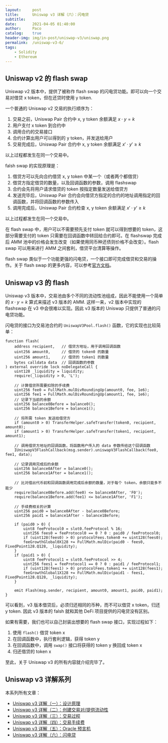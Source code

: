 ```yaml
---
layout:     post
title:      Uniswap v3 详解（六）：闪电贷
subtitle:
date:       2021-04-05 01:40:00
author:     Paco
catalog:    true
header-img: img/in-post/uniswap-v3/uniswap.png
permalink:  /uniswap-v3-6/
tags:
    - Solidity
    - Ethereum
---
```


## Uniswap v2 的 flash swap

Uniswap v2 版本中，提供了被称作 flash swap 的闪电贷功能。即可以向一个交易对借贷 x token，但在还贷时使用 y token.

一个普通的 Uniswap v2 交易的执行顺序为：

1. 交易之前，Uniswap Pair 合约中 x, y token 余额满足 $x \cdot y = k$
2. 用户支付 x token 到合约中
3. 调用合约的交易接口
4. 合约计算出用户可以得到的 y token，并发送给用户
5. 交易完成后，Uniswap Pair 合约中 x, y token 余额满足 $x' \cdot y' \geq k$

以上过程都发生在同一个交易中。

falsh swap 的实现原理是：

1. 借贷方可以先向合约借贷 x, y token 中某一个（或者两个都借贷）
2. 借贷方指定借贷的数量，以及回调函数的参数，调用 flashswap
3. 合约会先将用户请求借贷的 token 按指定数量发送给借贷方
4. 发送完毕后，Uniswap Pair 合约会向借贷方指定的合约的地址调用指定的回调函数，并将回调函数的参数传入
5. 调用完成后，Uniswap Pair 合约检查 x, y token 余额满足 $x' \cdot y' \geq k$

以上过程都发生在同一个交易中。

在 flash swap 中，用户可以不需要预先支付 token 就可以得到想要的 token，这部分需要支付的 token 只需要在回调函数中转回给合约即可。在 flashswap 完成后 AMM 池中的价格会发生改变（如果使用同币种还债则价格不会改变）。flash swap 可以用来进行 AMM 之间套利，借贷平台清算等操作。

flash swap 类似于一个功能更强的闪电贷，一个接口即可完成借贷和交易的操作。关于 flash swap 的更多内容，可以参考[官方文档](https://uniswap.org/docs/v2/smart-contract-integration/using-flash-swaps/)。

## Uniswap v3 的 flash

Uniswap v3 版本中，交易池由多个不同的流动性池组成，因此不能使用一个简单的 $x \cdot y = k$ 算式来描述 v3 版本的 AMM. 这样一来，v2 版本中实现的 flashswap 在 v3 中会很难以实现。因此 v3 版本的 Uniswap 只提供了普通的闪电贷功能。

闪电贷的接口为交易池合约的 `UniswapV3Pool.flash()` 函数，它的实现也比较简单：

```solidity
function flash(
    address recipient,   // 借贷方地址，用于调用回调函数
    uint256 amount0,     // 借贷的 token0 的数量
    uint256 amount1,     // 借贷的 token1 的数量
    bytes calldata data  // 回调函数的参数
) external override lock noDelegateCall {
    uint128 _liquidity = liquidity;
    require(_liquidity > 0, 'L');

    // 计算借贷所需要扣除的手续费
    uint256 fee0 = FullMath.mulDivRoundingUp(amount0, fee, 1e6);
    uint256 fee1 = FullMath.mulDivRoundingUp(amount1, fee, 1e6);
    // 记录下当前的余额
    uint256 balance0Before = balance0();
    uint256 balance1Before = balance1();

    // 将所需 token 发送给借贷方
    if (amount0 > 0) TransferHelper.safeTransfer(token0, recipient, amount0);
    if (amount1 > 0) TransferHelper.safeTransfer(token1, recipient, amount1);

    // 调用借贷方地址的回调函数，将函数用户传入的 data 参数传给这个回调函数
    IUniswapV3FlashCallback(msg.sender).uniswapV3FlashCallback(fee0, fee1, data);

    // 记录调用完成后的余额
    uint256 balance0After = balance0();
    uint256 balance1After = balance1();

    // 比对借出代币前和回调函数调用完成后余额的数量，对于每个 token，余额只能多不能少
    require(balance0Before.add(fee0) <= balance0After, 'F0');
    require(balance1Before.add(fee1) <= balance1After, 'F1');

    // 手续费相关的计算
    uint256 paid0 = balance0After - balance0Before;
    uint256 paid1 = balance1After - balance1Before;

    if (paid0 > 0) {
        uint8 feeProtocol0 = slot0.feeProtocol % 16;
        uint256 fees0 = feeProtocol0 == 0 ? 0 : paid0 / feeProtocol0;
        if (uint128(fees0) > 0) protocolFees.token0 += uint128(fees0);
        feeGrowthGlobal0X128 += FullMath.mulDiv(paid0 - fees0, FixedPoint128.Q128, _liquidity);
    }
    if (paid1 > 0) {
        uint8 feeProtocol1 = slot0.feeProtocol >> 4;
        uint256 fees1 = feeProtocol1 == 0 ? 0 : paid1 / feeProtocol1;
        if (uint128(fees1) > 0) protocolFees.token1 += uint128(fees1);
        feeGrowthGlobal1X128 += FullMath.mulDiv(paid1 - fees1, FixedPoint128.Q128, _liquidity);
    }

    emit Flash(msg.sender, recipient, amount0, amount1, paid0, paid1);
}
```

可以看到，v3 版本借贷后，必须归还相同的币种，而不可以借贷 x token，归还 y token. 因此 v3 版本的 falsh 就和其他 DeFi 项目提供的闪电贷没有区别。

如果有需要，我们也可以自己封装出想要的 flash swap 接口，实现过程如下：

1. 使用 `flash()` 借贷 token x
2. 在回调函数中，执行套利逻辑，获得 token y
3. 在回调函数中，调用 `swap()` 接口将获得的 token y 换回成 token x
4. 归还借贷的 token x

至此，关于 Uniswap v3 的所有内容就介绍完毕了。

## Uniswap v3 详解系列
本系列所有文章：

- [Uniswap v3 详解（一）：设计原理](/uniswap-v3-1)
- [Uniswap v3 详解（二）：创建交易对/提供流动性](/uniswap-v3-2)
- [Uniswap v3 详解（三）：交易过程](/uniswap-v3-3)
- [Uniswap v3 详解（四）：交易手续费](/uniswap-v3-4)
- [Uniswap v3 详解（五）：Oracle 预言机](/uniswap-v3-5)
- [Uniswap v3 详解（六）：闪电贷](/uniswap-v3-6)
